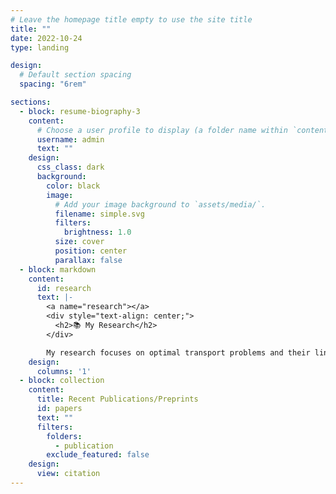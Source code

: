 ```yaml
---
# Leave the homepage title empty to use the site title
title: ""
date: 2022-10-24
type: landing

design:
  # Default section spacing
  spacing: "6rem"

sections:
  - block: resume-biography-3
    content:
      # Choose a user profile to display (a folder name within `content/authors/`)
      username: admin
      text: ""
    design:
      css_class: dark
      background:
        color: black
        image:
          # Add your image background to `assets/media/`.
          filename: simple.svg
          filters:
            brightness: 1.0
          size: cover
          position: center
          parallax: false
  - block: markdown
    content:
      id: research
      text: |-
        <a name="research"></a>
        <div style="text-align: center;">
          <h2>📚 My Research</h2>
        </div>

        My research focuses on optimal transport problems and their link with subfields of optimization, such as stochastic, online, and convex optimization. The goal is to design efficient algorithms with the best computational and statistical complexity.
    design:
      columns: '1'
  - block: collection
    content:
      title: Recent Publications/Preprints
      id: papers
      text: ""
      filters:
        folders:
          - publication
        exclude_featured: false
    design:
      view: citation
---
```


